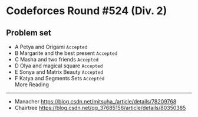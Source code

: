 Codeforces Round #524 (Div. 2)
==============================
Problem set
-----------
* A	Petya and Origami `Accepted` <br> 
* B	Margarite and the best present `Accepted` <br> 
* C	Masha and two friends `Accepted` <br> 
* D	Olya and magical square `Accepted` <br> 
* E	Sonya and Matrix Beauty `Accepted` <br> 
* F Katya and Segments Sets `Accepted` <br> 
More Reading
------------
* Manacher https://blog.csdn.net/mitsuha_/article/details/78209768 <br>
* Chairtree https://blog.csdn.net/qq_37685156/article/details/80350385 <br>
